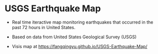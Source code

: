 # USGS Earthquake Map
* Real time iteractive map monitoring earthquakes that occurred in the past 72 hours in United States.
* Based on data from United States Geological Survey (USGS)

* Visis map at https://fangqingyu.github.io/USGS-Earthquake-Map/


